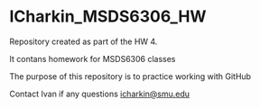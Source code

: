# ICharkin_MSDS6306_HW
Repository created as part of the HW 4.

It contans homework for MSDS6306 classes

The purpose of this repository is to practice working with GitHub

Contact Ivan if any questions icharkin@smu.edu

